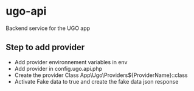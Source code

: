 # ugo-api
 Backend service for the UGO app



## Step to add provider
- Add provider environnement variables in env
- Add provider in config.ugo.api.php
- Create the provider Class App\Ugo\Providers\${ProviderName}::class
- Activate Fake data to true and create the fake data json response
